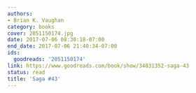 ```yaml
---
authors:
- Brian K. Vaughan
category: books
cover: 2051150174.jpg
date: 2017-07-06 08:30:18-07:00
end_date: 2017-07-06 21:40:34-07:00
ids:
  goodreads: '2051150174'
link: https://www.goodreads.com/book/show/34831352-saga-43
status: read
title: 'Saga #43'
---
```

